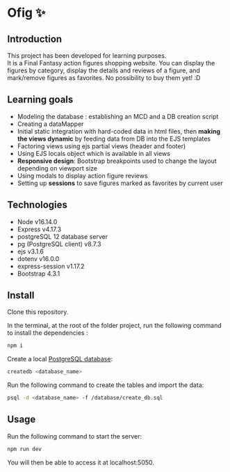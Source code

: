 # Ofig :sparkles:

## Introduction

This project has been developed for learning purposes.<br>
It is a Final Fantasy action figures shopping website. You can display the figures by category, display the details and reviews of a figure, and mark/remove figures as favorites. No possibility to buy them yet! :D

## Learning goals

- Modeling the database : establishing an MCD and a DB creation script
- Creating a dataMapper
- Initial static integration with hard-coded data in html files, then __making the views dynamic__ by feeding data from DB into the EJS templates
- Factoring views using ejs partial views (header and footer)
- Using EJS locals object which is available in all views
- __Responsive design__: Bootstrap breakpoints used to change the layout depending on viewport size
- Using modals to display action figure reviews
- Setting up __sessions__ to save figures marked as favorites by current user

## Technologies

- Node v16.14.0
- Express v4.17.3
- postgreSQL 12 database server
- pg (PostgreSQL client) v8.7.3
- ejs v3.1.6
- dotenv v16.0.0
- express-session v1.17.2
- Bootstrap 4.3.1

## Install

Clone this repository.

In the terminal, at the root of the folder project, run the following command to install the dependencies :

```bash
npm i
```

Create a local [PostgreSQL database](https://www.postgresql.org/docs/12/app-createdb.html):

```bash
createdb <database_name>
```

Run the following command to create the tables and import the data:

```bash
psql -d <database_name> -f /database/create_db.sql
```

## Usage

Run the following command to start the server:

```bash
npm run dev
```

You will then be able to access it at localhost:5050.
